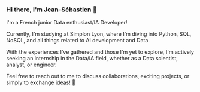 ### Hi there, I'm Jean-Sébastien 👋

I'm a French junior Data enthusiast/IA Developer!

Currently, I'm studying at Simplon Lyon, where I'm diving into Python, SQL, NoSQL, and all things related to AI development and Data.

With the experiences I've gathered and those I'm yet to explore, I'm actively seeking an internship in the Data/IA field, whether as a Data scientist, analyst, or engineer.

Feel free to reach out to me to discuss collaborations, exciting projects, or simply to exchange ideas! 🚀

